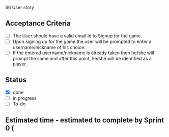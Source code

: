 66 User story <br>
## Acceptance Criteria <br>
- [ ] The User should have a valid email Id to Signup for the game. 
- [ ] Upon signing up for the game the user will be prompted to enter a username/nickname of his choice.
- [ ] If the entered username/nickname is already taken then he/she will prompt the same and after this point, he/she will be identified as a player.

## Status 
- [x] done
- [ ] in progress
- [ ] To-do

## Estimated time - estimated to complete by Sprint 0 ( 
